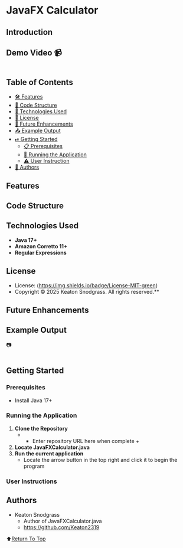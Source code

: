# JavaFX Calculator

## Introduction


## Demo Video :video_camera:

<div align="center">
  <kbd>
    <img  />
  </kbd>
</div>

## Table of Contents
- [🛠️ Features](#features)
- [🧱 Code Structure](#code-structure)
- [🤖 Technologies Used](#technologies-used)
- [🪪 License](#license)
- [🦾 Future Enhancements](#future-enhancements)
- [📤 Example Output](#example-output)
- [⏯ Getting Started](#getting-started)
     - [📋 Prerequisites](#prerequisites)
     - [📲 Running the Application](#running-the-application)
     - [⚠️ User Instruction](#user-instructions)
- [📝 Authors](#authors)

## Features


## Code Structure



## Technologies Used
- **Java 17+**
- **Amazon Corretto 11+**
- **Regular Expressions**
  
## License
- License: (https://img.shields.io/badge/License-MIT-green)
- Copyright &copy; 2025 Keaton Snodgrass. All rights reserved.**

## Future Enhancements


## Example Output 
:camera:

<div align="center">
  <kbd>
    <img >
  </kbd>
</div>

## Getting Started

### Prerequisites
- Install Java 17+

### Running the Application
1. **Clone the Repository**
     - + Enter repository URL here when complete +
2. **Locate JavaFXCalculator.java**
3. **Run the current application**
     - Locate the arrow button in the top right and click it to begin the program

### User Instructions

## Authors
- Keaton Snodgrass
     - Author of JavaFXCalculator.java
     - https://github.com/Keaton2319


:arrow_up:[Return To Top](#javafx-calculator)
